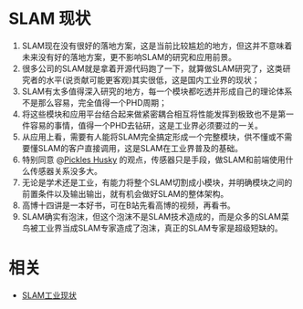 
# SLAM 现状

1. SLAM现在没有很好的落地方案，这是当前比较尴尬的地方，但这并不意味着未来没有好的落地方案，更不影响SLAM的研究和应用前景。
2. 很多公司的SLAM就是拿着开源代码跑了一下，就算做SLAM研究了，这类研究者的水平(说贡献可能更客观)其实很低，这是国内工业界的现状；
3. SLAM有太多值得深入研究的地方，每一个模块都吃透并形成自己的理论体系不是那么容易，完全值得一个PHD周期；
4. 将这些模块和应用平台结合起来做紧密耦合相互将性能发挥到极致也不是第一件容易的事情，值得一个PHD去钻研，这是工业界必须要过的一关。
5. 从应用上看，需要有人能将SLAM完全搞定形成一个完整模块，供不懂或不需要懂SLAM的客户直接调用，这是SLAM在工业界普及的基础。
6. 特别同意 @[Pickles Husky](https://www.zhihu.com/people/mr-husky-56) 的观点，传感器只是手段，做SLAM和前端使用什么传感器关系没多大。
7. 无论是学术还是工业，有能力将整个SLAM切割成小模块，并明确模块之间的前置条件以及输出输出，就有机会做好SLAM的整体架构。
8. 高博十四讲是一本好书，可在B站先看高博的视频，再看书。
9. SLAM确实有泡沫，但这个泡沫不是SLAM技术造成的，而是众多的SLAM菜鸟被工业界当成SLAM专家造成了泡沫，真正的SLAM专家是超级短缺的。


# 相关

- [SLAM工业现状](https://zhuanlan.zhihu.com/p/53320947)
